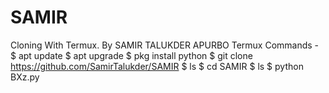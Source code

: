 # SAMIR
Cloning With Termux.
By SAMIR TALUKDER APURBO
Termux Commands -
$ apt update
$ apt upgrade
$ pkg install python
$ git clone https://github.com/SamirTalukder/SAMIR
$ ls
$ cd SAMIR
$ ls
$ python BXz.py
